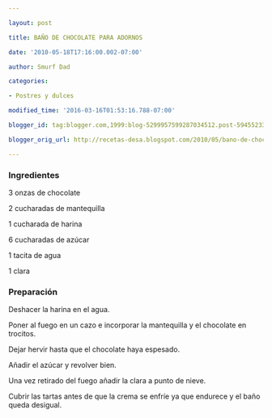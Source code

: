 ```yaml
---

layout: post

title: BAÑO DE CHOCOLATE PARA ADORNOS

date: '2010-05-18T17:16:00.002-07:00'

author: Smurf Dad

categories:

- Postres y dulces

modified_time: '2016-03-16T01:53:16.788-07:00'

blogger_id: tag:blogger.com,1999:blog-5299957599287034512.post-5945523397007348197

blogger_orig_url: http://recetas-desa.blogspot.com/2010/05/bano-de-chocolate-para-adornos.html

---
```


<h3>Ingredientes</h3>

3 onzas de chocolate

2 cucharadas de mantequilla

1 cucharada de harina

6 cucharadas de azúcar

1 tacita de agua

1 clara

<h3>Preparación</h3>

Deshacer la harina en el agua.

Poner al fuego en un cazo e incorporar la mantequilla y el chocolate en trocitos.

Dejar hervir hasta que el chocolate haya espesado.

Añadir el azúcar y revolver bien.

Una vez retirado del fuego añadir la clara a punto de nieve.

Cubrir las tartas antes de que la crema se enfríe ya que endurece y el baño queda desigual.

